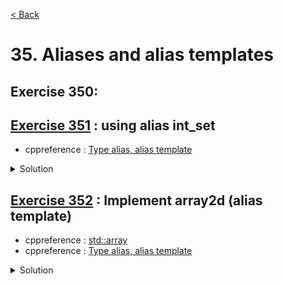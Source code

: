 [< Back](README.md)

# 35. Aliases and alias templates

## Exercise 350:

## [Exercise 351][1] : using alias int_set

* cppreference : [Type alias, alias template][3]

<details>
   <summary>Solution</summary>

```cpp
using int_set = set<int>;
```
</details>

## [Exercise 352][1] : Implement array2d (alias template)

* cppreference : [std::array][2]
* cppreference : [Type alias, alias template][3]

<details>
   <summary>Solution</summary>

```cpp
template<typename T, auto Width, auto Height>
using array2d = std::array<std::array<T, Width>, Height>;
```
</details>

[1]: 35_exercises.cpp
[2]: https://en.cppreference.com/w/cpp/container/array
[3]: https://en.cppreference.com/w/cpp/language/type_alias
